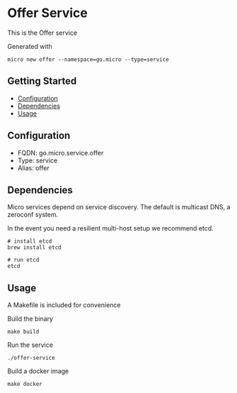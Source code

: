 # Offer Service

This is the Offer service

Generated with

```
micro new offer --namespace=go.micro --type=service
```

## Getting Started

- [Configuration](#configuration)
- [Dependencies](#dependencies)
- [Usage](#usage)

## Configuration

- FQDN: go.micro.service.offer
- Type: service
- Alias: offer

## Dependencies

Micro services depend on service discovery. The default is multicast DNS, a zeroconf system.

In the event you need a resilient multi-host setup we recommend etcd.

```
# install etcd
brew install etcd

# run etcd
etcd
```

## Usage

A Makefile is included for convenience

Build the binary

```
make build
```

Run the service
```
./offer-service
```

Build a docker image
```
make docker
```